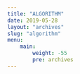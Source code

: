 ```yaml
---
title: "ALGORITHM"
date: 2019-05-28
layout: "archives"
slug: "algorithm"
menu:
    main:
        weight: -55
        pre: archives
---
```

